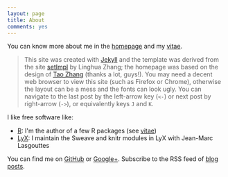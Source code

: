 ```yaml
---
layout: page
title: About
comments: yes
---
```


You can know more about me in the [homepage](/) and my [vitae](../vitae/). 

> This site was created with [Jekyll](https://github.com/mojombo/jekyll) and the template was derived from the site [setImpl](http://lhzhang.com/) by Linghua Zhang; the homepage was based on the design of [Tao Zhang](http://ztpala.com/) (thanks a lot, guys!). You may need a decent web browser to view this site (such as Firefox or Chrome), otherwise the layout can be a mess and the fonts can look ugly. You can navigate to the last post by the left-arrow key (`<-`) or next post by right-arrow (`->`), or equivalently keys `J` and `K`.

I like free software like:

- [R](http://www.r-project.org/): I'm the author of a few R packages (see [vitae](../vitae/))
- [LyX](http://www.lyx.org/): I maintain the Sweave and knitr modules in LyX with Jean-Marc Lasgouttes


You can find me on [GitHub](https://github.com/hyiltiz/) or [Google+](https://plus.google.com/110960771438948518308). Subscribe to the RSS feed of [blog posts](../feed/).
